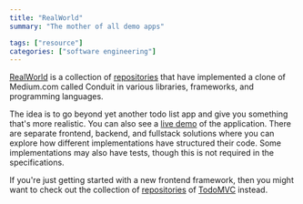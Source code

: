```yaml
---
title: "RealWorld"
summary: "The mother of all demo apps"

tags: ["resource"]
categories: ["software engineering"]
---
```


[RealWorld](https://github.com/lifeiscontent/realworld) is a collection of [repositories](https://codebase.show/projects/realworld) that have implemented a clone of Medium.com called Conduit in various libraries, frameworks, and programming languages. 

The idea is to go beyond yet another todo list app and give you something that's more realistic. You can also see a [live demo](https://demo.realworld.io/#/) of the application. There are separate frontend, backend, and fullstack solutions where you can explore how different implementations have structured their code. Some implementations may also have tests, though this is not required in the specifications. 

If you're just getting started with a new frontend framework, then you might want to check out the collection of [repositories](https://codebase.show/projects/todomvc) of [TodoMVC](https://todomvc.com/) instead.
